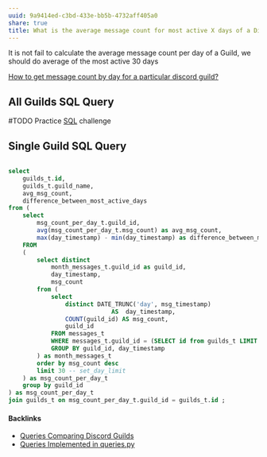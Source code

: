 ```yaml
---
uuid: 9a9414ed-c3bd-433e-bb5b-4732aff405a0
share: true
title: What is the average message count for most active X days of a Discord Guild?
---
```

It is not fail to calculate the average message count per day of a Guild, we should do average of the most active 30 days

[How to get message count by day for a particular discord guild?](/fe3d485e-3f96-4cbd-8a63-2feda6021e8e)
## All Guilds SQL Query

#TODO Practice [SQL](/9bf437f1-b997-4df7-9cb5-d1dcb65fb892) challenge

## Single Guild SQL Query

``` SQL

select 
	guilds_t.id,
	guilds_t.guild_name,
	avg_msg_count,
	difference_between_most_active_days
from (
	select 
		msg_count_per_day_t.guild_id,
		avg(msg_count_per_day_t.msg_count) as avg_msg_count,
		max(day_timestamp) - min(day_timestamp) as difference_between_most_active_days
	FROM
	(
		select distinct 
			month_messages_t.guild_id as guild_id, 
			day_timestamp, 
			msg_count
		from (
			select
				distinct DATE_TRUNC('day', msg_timestamp)
					         AS  day_timestamp,
			    COUNT(guild_id) AS msg_count,
			    guild_id 
			FROM messages_t
			WHERE messages_t.guild_id = (SELECT id from guilds_t LIMIT 1 offset 0)
			GROUP BY guild_id, day_timestamp
		) as month_messages_t
		order by msg_count desc
		limit 30 -- set_day_limit
	) as msg_count_per_day_t
	group by guild_id
) as msg_count_per_day_t
join guilds_t on msg_count_per_day_t.guild_id = guilds_t.id ;


```

#### Backlinks

* [Queries Comparing Discord Guilds](/0c4bbdac-febf-4e8e-861f-c36ef88a71c9)
* [Queries Implemented in queries.py](/3a44d50b-0280-42f8-8fa0-6c15d4ffe161)